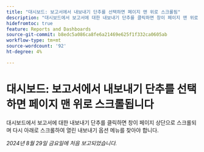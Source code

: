 ```yaml
---
title: "대시보드: 보고서에서 내보내기 단추를 선택하면 페이지 맨 위로 스크롤됨"
description: "대시보드에서 보고서에 대한 내보내기 단추를 클릭하면 창이 페이지 맨 위로 스크롤되며 열린 내보내기 옵션 메뉴를 찾으려면 아래로 스크롤해야 합니다."
hidefromtoc: true
feature: Reports and Dashboards
source-git-commit: b8edc5a086ca8fe6a21469e625f1f332ca0605ab
workflow-type: tm+mt
source-wordcount: '92'
ht-degree: 4%

---
```



# 대시보드: 보고서에서 내보내기 단추를 선택하면 페이지 맨 위로 스크롤됩니다

대시보드에서 보고서에 대한 내보내기 단추를 클릭하면 창이 페이지 상단으로 스크롤되며 다시 아래로 스크롤하여 열린 내보내기 옵션 메뉴를 찾아야 합니다.

_2024년 8월 29일 금요일에 처음 보고되었습니다._